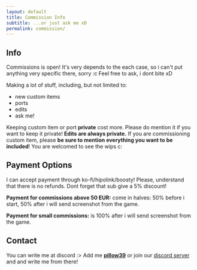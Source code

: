 ```yaml
---
layout: default
title: Commission Info
subtitle: ...or just ask me xD
permalink: commission/
---
```


## Info

Commissions is open! It's very depends to the each case, so i can't put anything very specific there, sorry :c Feel free to ask, i dont bite xD 

Making a lot of stuff, including, but not limited to: 

- new custom items
- ports
- edits
- ask me!

Keeping custom item or port **private** cost more. Please do mention it if you want to keep it private! **Edits are always private.** If you are commissioning custom item, please **be sure to mention everything you want to be included**! You are welcomed to see the wips c:

## Payment Options

I can accept payment through ko-fi/hipolink/boosty! Please, understand that there is no refunds. Dont forget that sub give a 5% discount!

**Payment for commissions above 50 EUR:** come in halves: 50% before i start, 50% after i will send screenshot from the game.

**Payment for small commissions:** is 100% after i will send screenshot from the game.

## Contact

You can write me at discord :> Add me **[pillow39]** or join our [discord server](https://discord.gg/yPbUXazxQ3) and and write me from there!

[pillow39]: https://discord.com/users/606138858618224640